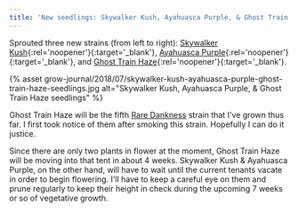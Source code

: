 ```yaml
---
title: 'New seedlings: Skywalker Kush, Ayahuasca Purple, & Ghost Train Haze'
---
```


Sprouted three new strains (from left to right):
[Skywalker Kush](https://dnagenetics.com/skywalker-kush.html){:rel='noopener'}{:target='_blank'},
[Ayahuasca Purple](https://www.barneysfarm.com/ayahuasca-purple-18){:rel='noopener'}{:target='_blank'},
and [Ghost Train Haze](http://www.raredanknessgenetics.com/Seeds/SATIVA/GhostTrainHaze1.htm){:rel='noopener'}{:target='_blank'}.

{% asset grow-journal/2018/07/skywalker-kush-ayahuasca-purple-ghost-train-haze-seedlings.jpg alt="Skywalker Kush, Ayahuasca Purple, & Ghost Train Haze seedlings" %}

Ghost Train Haze will be the fifth [Rare Dankness](http://raredankness.com/)
strain that I've grown thus far. I first took notice of them after smoking this
strain. Hopefully I can do it justice.

Since there are only two plants in flower at the moment, Ghost Train Haze will
be moving into that tent in about 4 weeks. Skywalker Kush & Ayahuasca Purple,
on the other hand, will have to wait until the current tenants vacate in order
to begin flowering. I'll have to keep a careful eye on them and prune regularly
to keep their height in check during the upcoming 7 weeks or so of vegetative
growth.